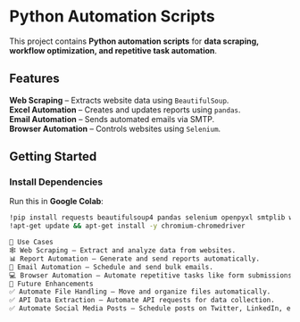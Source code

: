 
# Python Automation Scripts

This project contains **Python automation scripts** for **data scraping, workflow optimization, and repetitive task automation**.

##  Features
 **Web Scraping** – Extracts website data using `BeautifulSoup`.  
 **Excel Automation** – Creates and updates reports using `pandas`.  
 **Email Automation** – Sends automated emails via SMTP.  
 **Browser Automation** – Controls websites using `Selenium`.  

## Getting Started
###  Install Dependencies
Run this in **Google Colab**:
```bash
!pip install requests beautifulsoup4 pandas selenium openpyxl smtplib webdriver-manager
!apt-get update && apt-get install -y chromium-chromedriver

📜 Use Cases
🕸️ Web Scraping – Extract and analyze data from websites.
📊 Report Automation – Generate and send reports automatically.
📧 Email Automation – Schedule and send bulk emails.
💻 Browser Automation – Automate repetitive tasks like form submissions.
📌 Future Enhancements
✅ Automate File Handling – Move and organize files automatically.
✅ API Data Extraction – Automate API requests for data collection.
✅ Automate Social Media Posts – Schedule posts on Twitter, LinkedIn, etc.
